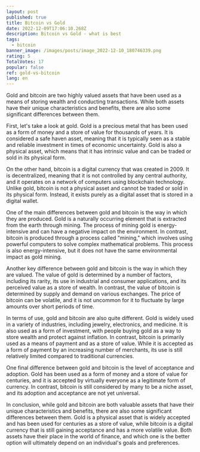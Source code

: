 ```yaml
---
layout: post
published: true
title: Bitcoin vs Gold
date: 2022-12-09T17:06:10.268Z
description: Bitcoin vs Gold - what is best
tags:
  - bitcoin
banner_image: /images/posts/image_2022-12-10_180746339.png
rating: 5
TotalVotes: 17
popular: false
ref: gold-vs-bitcoin
lang: en
---
```

Gold and bitcoin are two highly valued assets that have been used as a means of storing wealth and conducting transactions. While both assets have their unique characteristics and benefits, there are also some significant differences between them.

First, let's take a look at gold. Gold is a precious metal that has been used as a form of money and a store of value for thousands of years. It is considered a safe haven asset, meaning that it is typically seen as a stable and reliable investment in times of economic uncertainty. Gold is also a physical asset, which means that it has intrinsic value and can be traded or sold in its physical form.

On the other hand, bitcoin is a digital currency that was created in 2009. It is decentralized, meaning that it is not controlled by any central authority, and it operates on a network of computers using blockchain technology. Unlike gold, bitcoin is not a physical asset and cannot be traded or sold in its physical form. Instead, it exists purely as a digital asset that is stored in a digital wallet.

One of the main differences between gold and bitcoin is the way in which they are produced. Gold is a naturally occurring element that is extracted from the earth through mining. The process of mining gold is energy-intensive and can have a negative impact on the environment. In contrast, bitcoin is produced through a process called "mining," which involves using powerful computers to solve complex mathematical problems. This process is also energy-intensive, but it does not have the same environmental impact as gold mining.

Another key difference between gold and bitcoin is the way in which they are valued. The value of gold is determined by a number of factors, including its rarity, its use in industrial and consumer applications, and its perceived value as a store of wealth. In contrast, the value of bitcoin is determined by supply and demand on various exchanges. The price of bitcoin can be volatile, and it is not uncommon for it to fluctuate by large amounts over short periods of time.

In terms of use, gold and bitcoin are also quite different. Gold is widely used in a variety of industries, including jewelry, electronics, and medicine. It is also used as a form of investment, with people buying gold as a way to store wealth and protect against inflation. In contrast, bitcoin is primarily used as a means of payment and as a store of value. While it is accepted as a form of payment by an increasing number of merchants, its use is still relatively limited compared to traditional currencies.

One final difference between gold and bitcoin is the level of acceptance and adoption. Gold has been used as a form of money and a store of value for centuries, and it is accepted by virtually everyone as a legitimate form of currency. In contrast, bitcoin is still considered by many to be a niche asset, and its adoption and acceptance are not yet universal.

In conclusion, while gold and bitcoin are both valuable assets that have their unique characteristics and benefits, there are also some significant differences between them. Gold is a physical asset that is widely accepted and has been used for centuries as a store of value, while bitcoin is a digital currency that is still gaining acceptance and has a more volatile value. Both assets have their place in the world of finance, and which one is the better option will ultimately depend on an individual's goals and preferences.